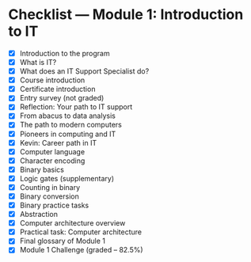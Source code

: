 # Checklist — Module 1: Introduction to IT

- [x] Introduction to the program
- [x] What is IT?
- [x] What does an IT Support Specialist do?
- [x] Course introduction
- [x] Certificate introduction
- [x] Entry survey (not graded)
- [x] Reflection: Your path to IT support
- [x] From abacus to data analysis
- [x] The path to modern computers
- [x] Pioneers in computing and IT
- [x] Kevin: Career path in IT
- [x] Computer language
- [x] Character encoding
- [x] Binary basics
- [x] Logic gates (supplementary)
- [x] Counting in binary
- [x] Binary conversion
- [x] Binary practice tasks
- [x] Abstraction
- [x] Computer architecture overview
- [x] Practical task: Computer architecture
- [x] Final glossary of Module 1
- [x] Module 1 Challenge (graded – 82.5%)
